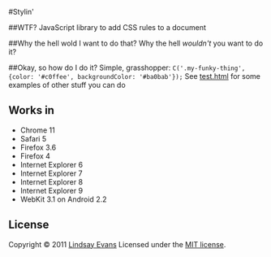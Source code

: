 #Stylin'

##WTF?
JavaScript library to add CSS rules to a document

##Why the hell wold I want to do that?
Why the hell *wouldn't* you want to do it?

##Okay, so how do I do it?
Simple, grasshopper:
`C('.my-funky-thing', {color: '#c0ffee', backgroundColor: '#ba0bab'});`
See [test.html](https://github.com/lindsayevans/Stylin/blob/master/test.html) for some examples of other stuff you can do

## Works in
- Chrome 11
- Safari 5
- Firefox 3.6
- Firefox 4
- Internet Explorer 6
- Internet Explorer 7
- Internet Explorer 8
- Internet Explorer 9
- WebKit 3.1 on Android 2.2

## License
Copyright &copy; 2011 [Lindsay Evans](http://linz.id.au/)
Licensed under the [MIT license](http://www.opensource.org/licenses/mit-license.php).

